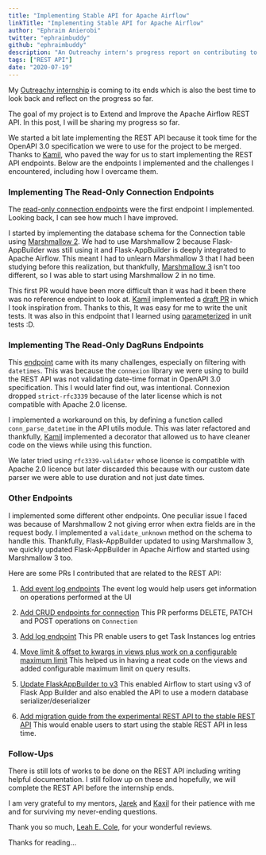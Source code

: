 ```yaml
---
title: "Implementing Stable API for Apache Airflow"
linkTitle: "Implementing Stable API for Apache Airflow"
author: "Ephraim Anierobi"
twitter: "ephraimbuddy"
github: "ephraimbuddy"
description: "An Outreachy intern's progress report on contributing to Apache Airflow REST API."
tags: ["REST API"]
date: "2020-07-19"
---
```


My [Outreachy internship](https://outreachy.org) is coming to its ends which is also the best time to look back and
reflect on the progress so far.

The goal of my project is to Extend and Improve the Apache Airflow REST API. In this post,
I will be sharing my progress so far.

We started a bit late implementing the REST API because it took time for the OpenAPI 3.0
specification we were to use for the project to be merged. Thanks to [Kamil](https://github.com/mik-laj),
who paved the way for us to start implementing the REST API endpoints. Below are the endpoints I
implemented and the challenges I encountered, including how I overcame them.

### Implementing The Read-Only Connection Endpoints
The [read-only connection endpoints](https://github.com/apache/airflow/pull/9095) were the first endpoint I implemented. Looking back,
I can see how much I have improved.

I started by implementing the database schema for the Connection table using [Marshmallow 2](https://marshmallow.readthedocs.io/en/2.x-line/).
We had to use Marshmallow 2 because Flask-AppBuilder was still using it and Flask-AppBuilder
is deeply integrated to Apache Airflow. This meant I had to unlearn Marshmallow 3 that I had
 been studying before this realization, but thankfully, [Marshmallow 3](https://marshmallow.readthedocs.io/en/stable/index.html) isn't too
 different, so I was able to start using Marshmallow 2 in no time.

This first PR would have been more difficult than it was had it been there was no reference
endpoint to look at. [Kamil](https://github.com/mik-laj) implemented a [draft PR](https://github.com/apache/airflow/pull/9045) in which I took inspiration from.
Thanks to this, It was easy for me to write the unit tests. It was also in this endpoint that
 I learned using [parameterized](https://github.com/wolever/parameterized) in unit tests :D.

### Implementing The Read-Only DagRuns Endpoints

This [endpoint](https://github.com/apache/airflow/pull/9153) came with its many challenges, especially on filtering with `datetimes`.
This was because the ``connexion`` library we were using to build the REST API was not validating
date-time format in OpenAPI 3.0 specification. This I would later find out, was intentional.
Connexion dropped `strict-rfc3339` because of the later license which is not compatible with
Apache 2.0 license.

I implemented a workaround on this, by defining a function called `conn_parse_datetime` in the
API utils module. This was later refactored and thankfully, [Kamil](https://github.com/mik-laj)
 implemented a decorator that allowed us to have cleaner code on the views while using this function.

We later tried using `rfc3339-validator` whose license is compatible with Apache 2.0 licence but
 later discarded this because with our custom date parser we were able to use duration and
 not just date times.

### Other Endpoints
I implemented some different other endpoints. One peculiar issue I faced was because of Marshmallow 2
not giving error when extra fields are in the request body. I implemented a `validate_unknown`
method on the schema to handle this. Thankfully, Flask-AppBuilder updated to using Marshmallow 3,
we quickly updated Flask-AppBuilder in Apache Airflow and started using Marshmallow 3 too.

Here are some PRs I contributed that are related to the REST API:

 1. [Add event log endpoints](https://github.com/apache/airflow/pull/9227)
    The event log would help users get information on operations performed at the UI

 2. [Add CRUD endpoints for connection](https://github.com/apache/airflow/pull/9266)
    This PR performs DELETE, PATCH and POST operations on ``Connection``

 3. [Add log endpoint](https://github.com/apache/airflow/pull/9331)
    This PR enable users to get Task Instances log entries

 4. [Move limit & offset to kwargs in views plus work on a configurable maximum limit](https://github.com/apache/airflow/pull/9431)
    This helped us in having a neat code on the views and added configurable maximum limit on query results.

 5. [Update FlaskAppBuilder to v3](https://github.com/apache/airflow/pull/9648)
    This enabled Airflow to start using v3 of Flask App Builder and also enabled the API to use
     a modern database serializer/deserializer

 6. [Add migration guide from the experimental REST API to the stable REST API](https://github.com/apache/airflow/pull/9771)
    This would enable users to start using the stable REST API in less time.

### Follow-Ups
There is still lots of works to be done on the REST API including writing helpful documentation.
I still follow up on these and hopefully, we will complete the REST API before the internship ends.

I am very grateful to my mentors, [Jarek](https://github.com/potiuk) and [Kaxil](https://github.com/kaxil) for their
patience with me and for surviving my never-ending questions.

Thank you so much, [Leah E. Cole](https://github.com/leahecole), for your wonderful reviews.

Thanks for reading...
